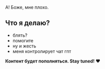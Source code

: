 А!
Боже, мне плохо.

## Что я делаю? 

- блять?
- помогите
- ну и жесть
- меня контролирует чат гпт


**Контент будет пополняться. Stay tuned!** ❤️
